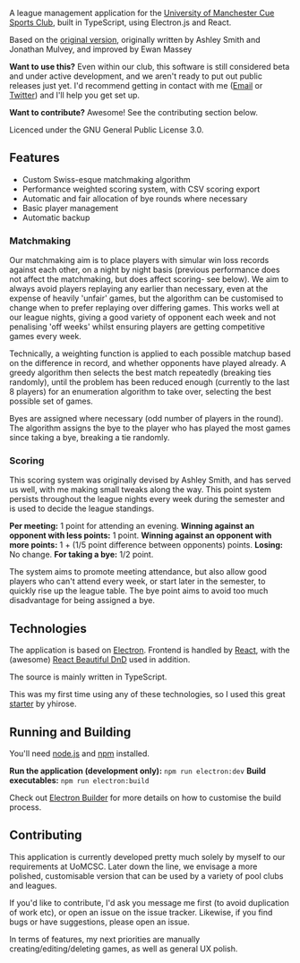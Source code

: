 
A league management application for the [University of Manchester Cue Sports Club](https://www.sport.manchester.ac.uk/sport-and-activity/sport-a-to-z/cue-sports/), built in TypeScript, using Electron.js and React.

Based on the [original version](https://github.com/IceBlue02/Cue-Sports-League-Manager/), originally written by Ashley Smith and Jonathan Mulvey, and improved by Ewan Massey

**Want to use this?** Even within our club, this software is still considered beta and under active development, and we aren't ready to put out public releases just yet. I'd recommend getting in contact with me ([Email](mailto:ewanmassey1@gmail.com) or [Twitter](https://twitter.com/ewanmassey14)) and I'll help you get set up.

**Want to contribute?** Awesome! See the contributing section below.

Licenced under the GNU General Public License 3.0.

## Features
* Custom Swiss-esque matchmaking algorithm
* Performance weighted scoring system, with CSV scoring export
* Automatic and fair allocation of bye rounds where necessary
* Basic player management 
* Automatic backup

### Matchmaking
Our matchmaking aim is to place players with simular win loss records against each other, on a night by night basis (previous performance does not affect the matchmaking, but does affect scoring- see below). We aim to always avoid players replaying any earlier than necessary, even at the expense of heavily 'unfair' games, but the algorithm can be customised to change when to prefer replaying over differing games. This works well at our league nights, giving a good variety of opponent each week and not penalising 'off weeks' whilst ensuring players are getting competitive games every week.

Technically, a weighting function is applied to each possible matchup based on the difference in record, and whether opponents have played already. A greedy algorithm then selects the best match repeatedly (breaking ties randomly), until the problem has been reduced enough (currently to the last 8 players) for an enumeration algorithm to take over, selecting the best possible set of games. 

Byes are assigned where necessary (odd number of players in the round). The algorithm assigns the bye to the player who has played the most games since taking a bye, breaking a tie randomly.

### Scoring

This scoring system was originally devised by Ashley Smith, and has served us well, with me making small tweaks along the way. This point system persists throughout the league nights every week during the semester and is used to decide the league standings.

**Per meeting:** 1 point for attending an evening.
**Winning against an opponent with less points:** 1 point.
**Winning against an opponent with more points:** 1 + (1/5 point difference between opponents) points.
**Losing:** No change.
 **For taking a bye:** 1/2 point.

The system aims to promote meeting attendance, but also allow good players who can't attend every week, or start later in the semester, to quickly rise up the league table. The bye point aims to avoid too much disadvantage for being assigned a bye.

## Technologies

The application is based on [Electron](). Frontend is handled by [React](), with the (awesome) [React Beautiful DnD](https://github.com/atlassian/react-beautiful-dnd) used in addition.

The source is mainly written in TypeScript.

This was my first time using any of these technologies, so I used this great [starter](https://github.com/yhirose/react-typescript-electron-sample-with-create-react-app-and-electron-builder) by yhirose.

## Running and Building
You'll need [node.js](https://nodejs.org/en/) and [npm](https://www.npmjs.com/) installed.

**Run the application (development only):** `npm run electron:dev`
**Build executables:** `npm run electron:build`

Check out [Electron Builder](https://www.electron.build/) for more details on how to customise the build process.
## Contributing
This application is currently developed pretty much solely by myself to our requirements at UoMCSC. Later down the line, we envisage a more polished, customisable version that can be used by a variety of pool clubs and leagues.

If you'd like to contribute, I'd ask you message me first (to avoid duplication of work etc), or open an issue on the issue tracker. Likewise, if you find bugs or have suggestions, please open an issue.

In terms of features, my next priorities are manually creating/editing/deleting games, as well as general UX polish.
